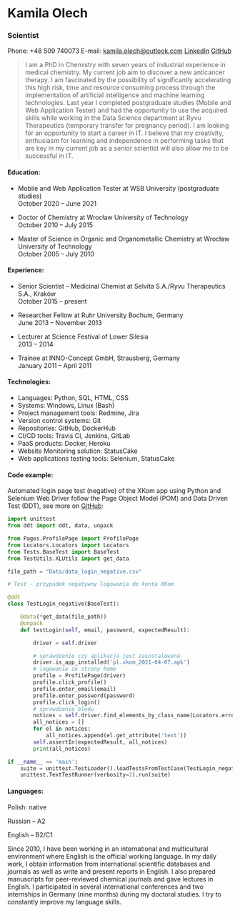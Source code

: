 # Kamila Olech

### Scientist

Phone: +48 509 740073
E-mail: kamila.olech@outlook.com
[LinkedIn](https://pl.linkedin.com/in/kamila-olech-5279215a) 
[GitHub](https://github.com/kamilaolech?tab=repositories)

>I am a PhD in Chemistry with seven years of industrial experience in medical chemistry. My current job aim to discover a new anticancer therapy. I am fascinated by the possibility of significantly accelerating this high risk, time and resource consuming process through the implementation of artificial intelligence and machine learning technologies.
Last year I completed postgraduate studies (Mobile and Web Application Tester) and had the opportunity to use the acquired skills while working in the Data Science department at Ryvu Therapeutics (temporary transfer for pregnancy period).
I am looking for an opportunity to start a career in IT. I believe that my creativity, enthusiasm for learning and independence in performing tasks that are key in my current job as a senior scientist will also allow me to be successful in IT. 

#### Education:
* Mobile and Web Application Tester at WSB University (postgraduate studies)   
October 2020 – June 2021 


* Doctor of Chemistry at Wrocław University of Technology   
October 2010 – July 2015


* Master of Science in Organic and Organometallic Chemistry at Wrocław University of Technology   
October 2005 – July 2010

#### Experience:
* Senior Scientist – Medicinal Chemist at Selvita S.A./Ryvu Therapeutics S.A., Kraków   
October 2015 – present


* Researcher Fellow at Ruhr University Bochum, Germany   
June 2013 – November 2013


* Lecturer at Science Festival of Lower Silesia   
2013 – 2014


*  Trainee at INNO-Concept GmbH, Strausberg, Germany   
January 2011 – April 2011

#### Technologies:
* Languages: Python, SQL, HTML, CSS   
* Systems: Windows, Linux (Bash)   
* Project management tools: Redmine, Jira   
* Version control systems: Git   
* Repositories:  GitHub, DockerHub   
* CI/CD tools: Travis CI, Jenkins, GitLab   
* PaaS products: Docker, Heroku    
* Website Monitoring solution: StatusCake   
* Web applications testing tools: Selenium, StatusCake   

#### Code example:

Automated login page test (negative) of the XKom app using Python and Selenium Web Driver follow the Page Object Model (POM) and Data Driven Test (DDT), see more on [GitHub](https://github.com/kamilaolech/XKom_app_test/tree/master/Tests):

```python
import unittest
from ddt import ddt, data, unpack

from Pages.ProfilePage import ProfilePage
from Locators.Locators import Locators
from Tests.BaseTest import BaseTest
from TestUtils.XLUtils import get_data

file_path = "Data/data_login_negative.csv"

# Test - przypadek negatywny logowania do konta XKom

@ddt
class TestLogin_negative(BaseTest):

    @data(*get_data(file_path))
    @unpack
    def testLogin(self, email, password, expectedResult):

        driver = self.driver

        # sprawdzenie czy aplikacja jest zainstalowana
        driver.is_app_installed('pl.xkom_2021-04-07.apk')
        # logowanie ze strony home
        profile = ProfilePage(driver)
        profile.click_profile()
        profile.enter_email(email)
        profile.enter_password(password)
        profile.click_login()
        # sprawdzenie bledu
        notices = self.driver.find_elements_by_class_name(Locators.errorNotices_class_name)
        all_notices = []
        for el in notices:
            all_notices.append(el.get_attribute('text'))
        self.assertIn(expectedResult, all_notices)
        print(all_notices)

if __name__ == 'main':
    suite = unittest.TestLoader().loadTestsFromTestCase(TestLogin_negative)
    unittest.TextTestRunner(verbosity=2).run(suite)
```

#### Languages:
Polish: native

Russian – A2

English – B2/C1   

Since 2010, I have been working in an international and multicultural environment where English is the official working language. In my daily work, I obtain information from international scientific databases and journals as well as write and present reports in English. I also prepared manuscripts for peer-reviewed chemical journals and gave lectures in English. I participated in several international conferences and two internships in Germany (nine months) during my doctoral studies. I try to constantly improve my language skills.